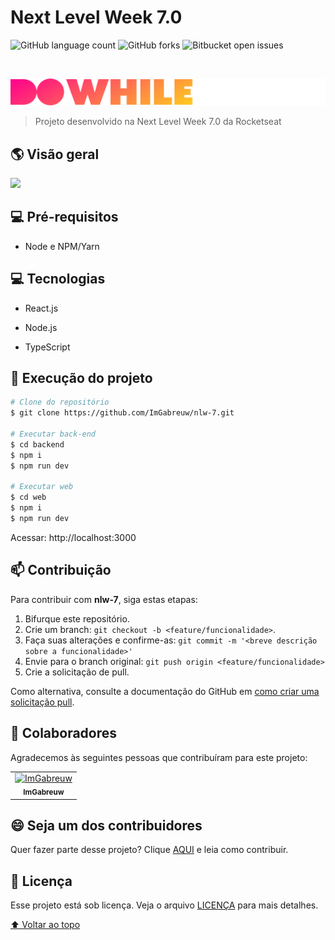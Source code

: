 # Next Level Week 7.0

![GitHub language count](https://img.shields.io/github/languages/count/ImGabreuw/nlw-7?style=for-the-badge)
![GitHub forks](https://img.shields.io/github/forks/ImGabreuw/nlw-7?style=for-the-badge)
![Bitbucket open issues](https://img.shields.io/github/issues/ImGabreuw/nlw-7?style=for-the-badge)

<br />

<p align="center">
  <img src="./docs/logo.svg" alt="Logo" />
</p>

> Projeto desenvolvido na Next Level Week 7.0 da Rocketseat

## 🌎 Visão geral

![](./docs/demo.svg)

## 💻 Pré-requisitos

- Node e NPM/Yarn

## 💻 Tecnologias

- React.js

- Node.js

- TypeScript

## 🚀 Execução do projeto

```bash
# Clone do repositório
$ git clone https://github.com/ImGabreuw/nlw-7.git

# Executar back-end
$ cd backend
$ npm i
$ npm run dev

# Executar web
$ cd web
$ npm i
$ npm run dev
```

Acessar: http://localhost:3000

## 📫 Contribuição

Para contribuir com **nlw-7**, siga estas etapas:

1. Bifurque este repositório.
2. Crie um branch: `git checkout -b <feature/funcionalidade>`.
3. Faça suas alterações e confirme-as: `git commit -m '<breve descrição sobre a funcionalidade>'`
4. Envie para o branch original: `git push origin <feature/funcionalidade>`
5. Crie a solicitação de pull.

Como alternativa, consulte a documentação do GitHub em [como criar uma solicitação pull](https://help.github.com/en/github/collaborating-with-issues-and-pull-requests/creating-a-pull-request).

## 🤝 Colaboradores

Agradecemos às seguintes pessoas que contribuíram para este projeto:

<table>
  <tr>
    <td align="center">
      <a href="https://github.com/ImGabreuw">
        <img src="https://avatars.githubusercontent.com/u/60116449?v=4" width="100px;" alt="ImGabreuw"/><br>
        <sub>
          <b>ImGabreuw</b>
        </sub>
      </a>
    </td>
  </tr>
</table>

## 😄 Seja um dos contribuidores<br>

Quer fazer parte desse projeto? Clique [AQUI](CONTRIBUTING.md) e leia como contribuir.

## 📝 Licença

Esse projeto está sob licença. Veja o arquivo [LICENÇA](LICENSE.md) para mais detalhes.

[⬆ Voltar ao topo](#next-level-week-7.0)<br>
